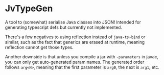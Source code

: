 # JvTypeGen
A tool to (somewhat) serialise Java classes into JSON! Intended for generating typescript defs but currently
not implemented.

There's a few negatives to using reflection instead of `java-ts-bind` or similar, such as the fact that generics are
erased at runtime, meaning reflection cannot get those types.

Another downside is that unless you compile a jar with `-parameters` in javac, you can only get auto-generated param
names. The generated order follows `arg<N>`, meaning that the first parameter is `arg0`, the next is `arg1`, etc.